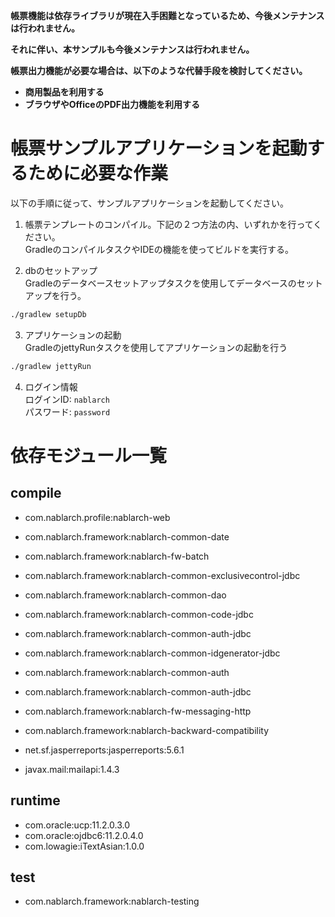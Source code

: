**帳票機能は依存ライブラリが現在入手困難となっているため、今後メンテナンスは行われません。**

**それに伴い、本サンプルも今後メンテナンスは行われません。**

**帳票出力機能が必要な場合は、以下のような代替手段を検討してください。**

* **商用製品を利用する**
* **ブラウザやOfficeのPDF出力機能を利用する**

# 帳票サンプルアプリケーションを起動するために必要な作業
以下の手順に従って、サンプルアプリケーションを起動してください。

1. 帳票テンプレートのコンパイル。下記の２つ方法の内、いずれかを行ってください。  
  GradleのコンパイルタスクやIDEの機能を使ってビルドを実行する。

2. dbのセットアップ  
  Gradleのデータベースセットアップタスクを使用してデータベースのセットアップを行う。
  ```sh
  ./gradlew setupDb
  ```

3. アプリケーションの起動  
  GradleのjettyRunタスクを使用してアプリケーションの起動を行う
  ```sh
  ./gradlew jettyRun
  ```

4. ログイン情報  
  ログインID: ``nablarch``  
  パスワード: ``password``  


# 依存モジュール一覧

## compile
* com.nablarch.profile:nablarch-web
* com.nablarch.framework:nablarch-common-date
* com.nablarch.framework:nablarch-fw-batch
* com.nablarch.framework:nablarch-common-exclusivecontrol-jdbc
* com.nablarch.framework:nablarch-common-dao
* com.nablarch.framework:nablarch-common-code-jdbc
* com.nablarch.framework:nablarch-common-auth-jdbc
* com.nablarch.framework:nablarch-common-idgenerator-jdbc
* com.nablarch.framework:nablarch-common-auth
* com.nablarch.framework:nablarch-common-auth-jdbc
* com.nablarch.framework:nablarch-fw-messaging-http
* com.nablarch.framework:nablarch-backward-compatibility
* net.sf.jasperreports:jasperreports:5.6.1
  
* javax.mail:mailapi:1.4.3

## runtime
* com.oracle:ucp:11.2.0.3.0
* com.oracle:ojdbc6:11.2.0.4.0
* com.lowagie:iTextAsian:1.0.0


## test
* com.nablarch.framework:nablarch-testing